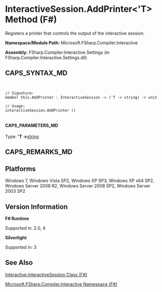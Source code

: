 # InteractiveSession.AddPrinter<'T> Method (F#)

Registers a printer that controls the output of the interactive session.

**Namespace/Module Path:** Microsoft.FSharp.Compiler.Interactive

**Assembly:** FSharp.Compiler.Interactive.Settings (in FSharp.Compiler.Interactive.Settings.dll)


## CAPS_SYNTAX_MD



```


// Signature:
member this.AddPrinter : InteractiveSession -> ('T -> string) -> unit

// Usage:
interactiveSession.AddPrinter ()


```



#### CAPS_PARAMETERS_MD
Type: **'T -&gt;**[string](http://msdn.microsoft.com/en-us/library/12b97856-ec80-4f70-a018-afb0753f755a)




## CAPS_REMARKS_MD

## Platforms
Windows 7, Windows Vista SP2, Windows XP SP3, Windows XP x64 SP2, Windows Server 2008 R2, Windows Server 2008 SP2, Windows Server 2003 SP2


## Version Information
**F# Runtime**

Supported in: 2.0, 4

**Silverlight**

Supported in: 3


## See Also
[Interactive.InteractiveSession Class &#40;F&#35;&#41;](Interactive.InteractiveSession+Class+%28F%23%29.md)

[Microsoft.FSharp.Compiler.Interactive Namespace &#40;F&#35;&#41;](Microsoft.FSharp.Compiler.Interactive+Namespace+%28F%23%29.md)

